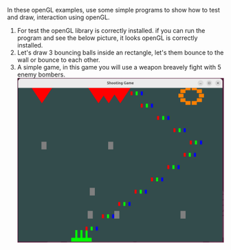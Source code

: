 In these openGL examples,  use some simple programs to show how to test and draw, interaction using openGL.

1. For test the openGL library is correctly installed. if you can run the program and see the below picture, it looks openGL is correctly installed.
2. Let's draw 3 bouncing balls inside an rectangle, let's them bounce to the wall or bounce to each other.
3. A simple game, in this game you will use a weapon breavely fight with 5 enemy bombers.
  ![Example Image](shooting_game/shooting_game.png)



